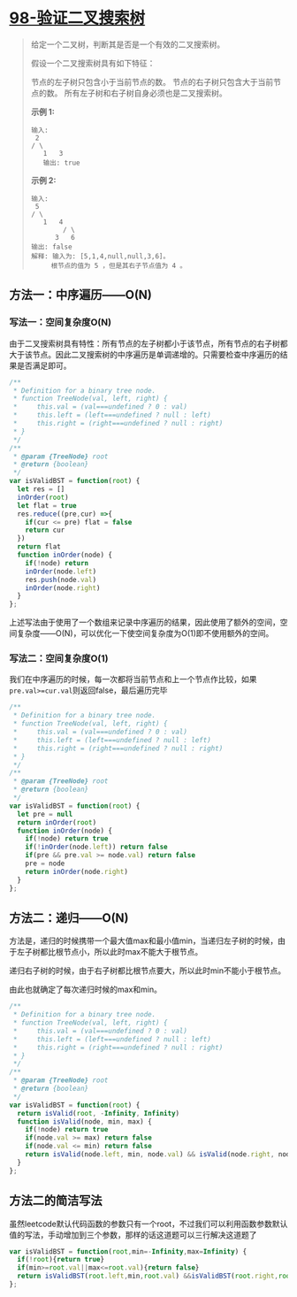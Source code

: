 # [98-验证二叉搜索树](https://leetcode-cn.com/problems/validate-binary-search-tree)

> 给定一个二叉树，判断其是否是一个有效的二叉搜索树。
>
> 假设一个二叉搜索树具有如下特征：
>
> 节点的左子树只包含小于当前节点的数。
>节点的右子树只包含大于当前节点的数。
> 所有左子树和右子树自身必须也是二叉搜索树。
> 
> **示例 1:**
>
> ```
>输入:
>  2
> / \
>    1   3
>    输出: true
>   ```
> 
> **示例 2:**
>
> ```
>输入:
>  5
> / \
>    1   4
>         / \
>       3   6
> 输出: false
> 解释: 输入为: [5,1,4,null,null,3,6]。
>      根节点的值为 5 ，但是其右子节点值为 4 。
> ```

## 方法一：中序遍历——O(N)

### 写法一：空间复杂度O(N)

由于二叉搜索树具有特性：所有节点的左子树都小于该节点，所有节点的右子树都大于该节点。因此二叉搜索树的中序遍历是单调递增的。只需要检查中序遍历的结果是否满足即可。

```javascript
/**
 * Definition for a binary tree node.
 * function TreeNode(val, left, right) {
 *     this.val = (val===undefined ? 0 : val)
 *     this.left = (left===undefined ? null : left)
 *     this.right = (right===undefined ? null : right)
 * }
 */
/**
 * @param {TreeNode} root
 * @return {boolean}
 */
var isValidBST = function(root) {
  let res = []
  inOrder(root)
  let flat = true
  res.reduce((pre,cur) =>{
    if(cur <= pre) flat = false
    return cur
  })
  return flat
  function inOrder(node) {
    if(!node) return
    inOrder(node.left)
    res.push(node.val)
    inOrder(node.right)
  }
};
```

上述写法由于使用了一个数组来记录中序遍历的结果，因此使用了额外的空间，空间复杂度——O(N)，可以优化一下使空间复杂度为O(1)即不使用额外的空间。

### 写法二：空间复杂度O(1)

我们在中序遍历的时候，每一次都将当前节点和上一个节点作比较，如果`pre.val>=cur.val`则返回false，最后遍历完毕

```javascript
/**
 * Definition for a binary tree node.
 * function TreeNode(val, left, right) {
 *     this.val = (val===undefined ? 0 : val)
 *     this.left = (left===undefined ? null : left)
 *     this.right = (right===undefined ? null : right)
 * }
 */
/**
 * @param {TreeNode} root
 * @return {boolean}
 */
var isValidBST = function(root) {
  let pre = null
  return inOrder(root)
  function inOrder(node) {
    if(!node) return true
    if(!inOrder(node.left)) return false
    if(pre && pre.val >= node.val) return false
    pre = node
    return inOrder(node.right)
  }
};
```

## 方法二：递归——O(N)

方法是，递归的时候携带一个最大值max和最小值min，当递归左子树的时候，由于左子树都比根节点小，所以此时max不能大于根节点。

递归右子树的时候，由于右子树都比根节点要大，所以此时min不能小于根节点。

由此也就确定了每次递归时候的max和min。

```javascript
/**
 * Definition for a binary tree node.
 * function TreeNode(val, left, right) {
 *     this.val = (val===undefined ? 0 : val)
 *     this.left = (left===undefined ? null : left)
 *     this.right = (right===undefined ? null : right)
 * }
 */
/**
 * @param {TreeNode} root
 * @return {boolean}
 */
var isValidBST = function(root) {
  return isValid(root, -Infinity, Infinity)
  function isValid(node, min, max) {
    if(!node) return true
    if(node.val >= max) return false
    if(node.val <= min) return false
    return isValid(node.left, min, node.val) && isValid(node.right, node.val, max)
  }
};
```

## 方法二的简洁写法

虽然leetcode默认代码函数的参数只有一个root，不过我们可以利用函数参数默认值的写法，手动增加到三个参数，那样的话这道题可以三行解决这道题了

```javascript
var isValidBST = function(root,min=-Infinity,max=Infinity) {
  if(!root){return true}
  if(min>=root.val||max<=root.val){return false}
  return isValidBST(root.left,min,root.val) &&isValidBST(root.right,root.val,max)  
};
```

